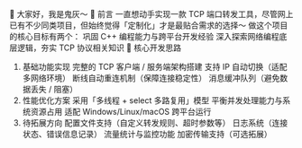 ﻿👋 大家好，我是鬼灰～
📝 前言
一直想动手实现一款 TCP 端口转发工具，尽管网上已有不少同类项目，但始终觉得「定制化」才是最贴合需求的选择～
做这个项目的核心目标有两个：
巩固 C++ 编程能力与跨平台开发经验
深入探索网络编程底层逻辑，夯实 TCP 协议相关知识
🚀 核心开发思路
1. 基础功能实现
完整的 TCP 客户端 / 服务端架构搭建
支持 IP 自动切换（适配多网络环境）
断线自动重连机制（保障连接稳定性）
消息缓冲队列（避免数据丢失 / 阻塞）
2. 性能优化方案
采用「多线程 + select 多路复用」模型
平衡并发处理能力与系统资源占用
适配 Windows/Linux/macOS 跨平台运行
3. 待拓展方向
配置文件支持（自定义转发规则、超时参数等）
日志系统（连接状态、错误信息记录）
流量统计与监控功能
加密传输支持（可选拓展）
